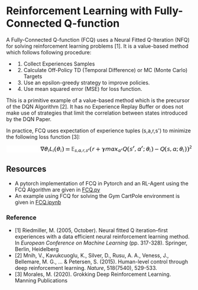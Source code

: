 # Reinforcement Learning with Fully-Connected Q-function

A Fully-Connected Q-function (FCQ) uses a Neural Fitted Q-Iteration (NFQ) for solving reinforcement learning problems [1]. It is a value-based method which follows following procedure:
- 1. Collect Experiences Samples
- 2. Calculate Off-Policy TD (Temporal Difference) or MC (Monte Carlo) Targets
- 3. Use an epsilon-greedy strategy to improve policies.
- 4. Use mean squared error (MSE) for loss function.

This is a primitive example of a value-based method which is the precursor of the DQN Algorithm [2]. 
It has no Experience Replay Buffer or does not make use of strategies that limit the correlation between states introduced by the DQN Paper.

In practice, FCQ uses expectation of experience tuples (s,a,r,s') to minimize the following loss function [3]:

![formula](./render.png)

## Resources
- A pytorch implementation of FCQ in Pytorch and an RL-Agent using the FCQ Algorithm are given in [FCQ.py](FCQ.py)
- An example using FCQ for solving the Gym CartPole environment is given in [FCQ.ipynb](FCQ.ipynb)


### Reference
- [1] Riedmiller, M. (2005, October). Neural fitted Q iteration–first experiences with a data efficient neural reinforcement learning method. In *European Conference on Machine Learning* (pp. 317-328). Springer, Berlin, Heidelberg
- [2] Mnih, V., Kavukcuoglu, K., Silver, D., Rusu, A. A., Veness, J., Bellemare, M. G., ... & Petersen, S. (2015). Human-level control through deep reinforcement learning. *Nature*, 518(7540), 529-533.
- [3] Morales, M. (2020). Grokking Deep Reinforcement Learning. Manning Publications
